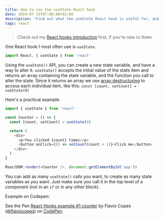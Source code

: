 ```yaml
---
title: How to use the useState React hook
date: 2019-07-15T07:00:00+02:00
description: "Find out what the useState React hook is useful for, and how to work with it!"
tags: react
---
```


> Check out my [React hooks introduction](/react-hooks/) first, if you're new to them.

One React hook I most often use is `useState`.

```js
import React, { useState } from 'react'
```

Using the `useState()` API, you can create a new state variable, and have a way to alter it. `useState()` accepts the initial value of the state item and returns an array containing the state variable, and the function you call to alter the state. Since it returns an array we use [array destructuring](https://flaviocopes.com/es6/#destructuring-assignments) to access each individual item, like this: `const [count, setCount] = useState(0)`

Here's a practical example:

```js
import { useState } from 'react'

const Counter = () => {
  const [count, setCount] = useState(0)

  return (
    <div>
      <p>You clicked {count} times</p>
      <button onClick={() => setCount(count + 1)}>Click me</button>
    </div>
  )
}

ReactDOM.render(<Counter />, document.getElementById('app'))
```

You can add as many `useState()` calls you want, to create as many state variables as you want. Just make sure you call it in the top level of a component (not in an `if` or in any other block).

Example on Codepen:

<p data-height="446" data-theme-id="0" data-slug-hash="maVPKa" data-default-tab="js,result" data-user="flaviocopes" data-pen-title="React Hooks example #1 counter" class="codepen">See the Pen <a href="https://codepen.io/flaviocopes/pen/maVPKa/">React Hooks example #1 counter</a> by Flavio Copes (<a href="https://codepen.io/flaviocopes">@flaviocopes</a>) on <a href="https://codepen.io">CodePen</a>.</p>
<script async src="https://static.codepen.io/assets/embed/ei.js"></script>
